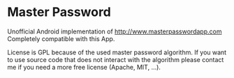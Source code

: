 Master Password
===============

Unofficial Android implementation of http://www.masterpasswordapp.com
Completely compatible with this App.

License is GPL because of the used master password algorithm. If you want to use source code that does not interact with the algorithm please contact me if you need a more free license (Apache, MIT, ...).

